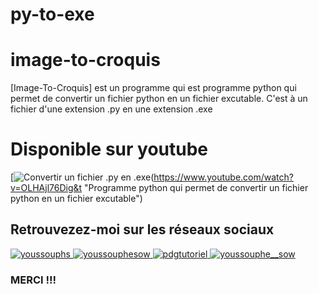 # py-to-exe

# image-to-croquis
[Image-To-Croquis] est un programme qui est programme python qui permet de convertir un fichier python en un fichier excutable. C'est à un fichier d'une extension .py en une extension .exe

# Disponible sur youtube

[![Convertir un fichier .py en .exe](https://img.youtube.com/vi/OLHAjl76Dig/0.jpg)(https://www.youtube.com/watch?v=OLHAjl76Dig&t "Programme python qui permet de convertir un fichier python en un fichier excutable")

## Retrouvezez-moi sur les réseaux sociaux 
<p align="left">
  <a href="https://twitter.com/youssouphs" target="blank">
    <img src="https://img.shields.io/twitter/follow/youssouphs?logo=twitter&style=for-the-badge" alt="youssouphs" />
  </a>
  <a href="https://linkedin.com/youssouphesow" target="blank">
    <img src="https://img.shields.io/badge/LinkedIn-0077B5?style=for-the-badge&logo=linkedin&logoColor=white" alt="youssouphesow" />
  </a>
  <a href="https://youtube.com/pdgtutoriel" target="blank">
    <img src="https://img.shields.io/badge/Youtube-E4405F?style=for-the-badge&logo=youtube&logoColor=white" alt="pdgtutoriel" />
  </a>
  <a href="https://instagram.com/youssouphe__sow" target="blank">
    <img src="https://img.shields.io/badge/Instagram-E4405F?style=for-the-badge&logo=instagram&logoColor=white" alt="youssouphe__sow" />
  </a>
</p>


### MERCI !!!
